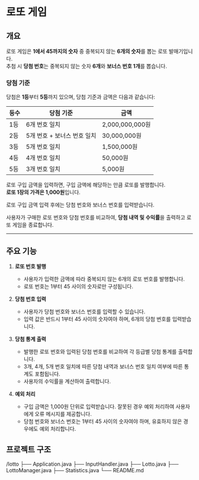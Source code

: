 # 로또 게임

## 개요
로또 게임은 **1에서 45까지의 숫자** 중 중복되지 않는 **6개의 숫자**를 뽑는 로또 발매기입니다.  
추첨 시 **당첨 번호**는 중복되지 않는 숫자 **6개**와 **보너스 번호 1개**를 뽑습니다.

### 당첨 기준
당첨은 **1등**부터 **5등**까지 있으며, 당첨 기준과 금액은 다음과 같습니다:

| 등수  | 당첨 기준                       | 금액                   |
|-------|---------------------------------|-----------------------|
| 1등   | 6개 번호 일치                  | 2,000,000,000원       |
| 2등   | 5개 번호 + 보너스 번호 일치    | 30,000,000원          |
| 3등   | 5개 번호 일치                  | 1,500,000원           |
| 4등   | 4개 번호 일치                  | 50,000원              |
| 5등   | 3개 번호 일치                  | 5,000원               |

로또 구입 금액을 입력하면, 구입 금액에 해당하는 만큼 로또를 발행합니다.  
**로또 1장의 가격은 1,000원**입니다.

로또 구입 금액 입력 후에는 당첨 번호와 보너스 번호를 입력받습니다.

사용자가 구매한 로또 번호와 당첨 번호를 비교하여, **당첨 내역 및 수익률**을 출력하고 로또 게임을 종료합니다.

---


## 주요 기능
1. **로또 번호 발행**
    - 사용자가 입력한 금액에 따라 중복되지 않는 6개의 로또 번호를 발행합니다.
    - 로또 번호는 1부터 45 사이의 숫자로만 구성됩니다.

2. **당첨 번호 입력**
    - 사용자가 당첨 번호와 보너스 번호를 입력할 수 있습니다.
    - 입력 값은 반드시 1부터 45 사이의 숫자여야 하며, 6개의 당첨 번호를 입력받습니다.

3. **당첨 통계 출력**
    - 발행한 로또 번호와 입력된 당첨 번호를 비교하여 각 등급별 당첨 통계를 출력합니다.
    - 3개, 4개, 5개 번호 일치에 따른 당첨 내역과 보너스 번호 일치 여부에 따른 통계도 포함됩니다.
    - 사용자의 수익률을 계산하여 출력합니다.

4. **예외 처리**
    - 구입 금액은 1,000원 단위로 입력받습니다. 잘못된 경우 예외 처리하여 사용자에게 오류 메시지를 제공합니다.
    - 당첨 번호와 보너스 번호는 1부터 45 사이의 숫자여야 하며, 유효하지 않은 경우에도 예외 처리합니다.


## 프로젝트 구조
/lotto
├── Application.java
├── InputHandler.java
├── Lotto.java
├── LottoManager.java
├── Statistics.java
└── README.md